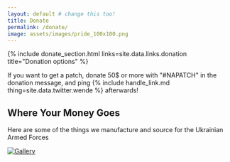 ```yaml
---
layout: default # change this too!
title: Donate
permalink: /donate/
image: assets/images/pride_100x100.png
---
```


{% include donate_section.html links=site.data.links.donation title="Donation options" %}

If you want to get a patch, donate 50$ or more with "#NAPATCH" in the donation message, and ping {% include handle_link.md thing=site.data.twitter.wende %} afterwards!

## Where Your Money Goes

Here are some of the things we manufacture and source for the Ukrainian Armed Forces

<div class="dono-img">
    <a href="{{ '/gallery/' | relative_url }}"><img src="{{ '/assets/images/gallery/donate.png' | relative_url }}" alt="Gallery"></a>
</div>
